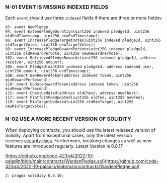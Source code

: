 ### N-01 EVENT IS MISSING INDEXED FIELDS

Each `event` should use three `indexed` fields if there are three or more fieldsv 

```
85: event NewPledge
94: event ExtendPledgeDuration(uint256 indexed pledgeId, uint256 oldEndTimestamp, uint256 newEndTimestamp);
96: event IncreasePledgeTargetVotes(uint256 indexed pledgeId, uint256 oldTargetVotes, uint256 newTargetVotes);
98: event IncreasePledgeRewardPerVote(uint256 indexed pledgeId, uint256 oldRewardPerVote, uint256 newRewardPerVote);
102: event RetrievedPledgeRewards(uint256 indexed pledgeId, address receiver, uint256 amount);
105: event Pledged(uint256 indexed pledgeId, address indexed user, uint256 amount, uint256 endTimestamp);
108: event NewRewardToken(address indexed token, uint256 minRewardPerSecond);
110: event UpdateRewardToken(address indexed token, uint256 minRewardPerSecond);
115: event ChestUpdated(address oldChest, address newChest);
117: event PlatformFeeUpdated(uint256 oldfee, uint256 newFee);
119: event MinTargetUpdated(uint256 oldMinTarget, uint256 newMinTargetVotes);
```

### N-02 USE A MORE RECENT VERSION OF SOLIDITY

When deploying contracts, you should use the latest released version of Solidity. Apart from exceptional cases, only the latest version receives [security fixes](https://github.com/ethereum/solidity/security/policy#supported-versions). Furthermore, breaking changes as well as new features are introduced regularly.
Latest Version is 0.8.17

[https://github.com/code-423n4/2022-10-paladin/blob/main/contracts/WardenPledge.sol](https://github.com/code-423n4/2022-10-paladin/blob/main/contracts/WardenPledge.sol)  

```
2: pragma solidity 0.8.10;
```

